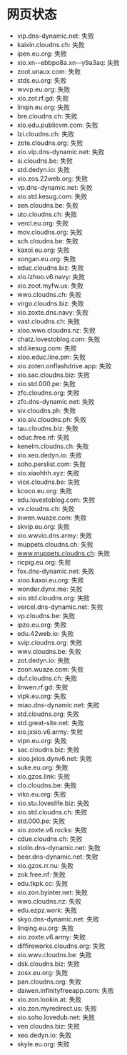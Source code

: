 # 网页状态
- vip.dns-dynamic.net: 失败
- kaixin.cloudns.ch: 失败
- ipen.eu.org: 失败
- xio.xn--ebbpo8a.xn--y9a3aq: 失败
- zoot.unaux.com: 失败
- stds.eu.org: 失败
- wvvp.eu.org: 失败
- xio.zot.rf.gd: 失败
- linqin.eu.org: 失败
- bre.cloudns.ch: 失败
- xio.edu.publicvm.com: 失败
- lzi.cloudns.ch: 失败
- zote.cloudns.org: 失败
- xio.vip.dns-dynamic.net: 失败
- si.cloudns.be: 失败
- std.dedyn.io: 失败
- xio.zos.22web.org: 失败
- vp.dns-dynamic.net: 失败
- xio.std.kesug.com: 失败
- sen.cloudns.be: 失败
- uto.cloudns.ch: 失败
- vercl.eu.org: 失败
- mov.cloudns.org: 失败
- sch.cloudns.be: 失败
- kaxoi.eu.org: 失败
- xongan.eu.org: 失败
- educ.cloudns.biz: 失败
- xio.lzhoo.v6.navy: 失败
- xio.zoot.myfw.us: 失败
- wwo.cloudns.ch: 失败
- virgo.cloudns.biz: 失败
- xio.zoxte.dns.navy: 失败
- vast.cloudns.ch: 失败
- xioo.wwo.cloudns.nz: 失败
- chatz.lovestoblog.com: 失败
- std.kesug.com: 失败
- xioo.educ.line.pm: 失败
- xio.zoten.onflashdrive.app: 失败
- xio.sac.cloudns.biz: 失败
- xio.std.000.pe: 失败
- zfo.cloudns.org: 失败
- zfo.dns-dynamic.net: 失败
- siv.cloudns.ph: 失败
- xio.siv.cloudns.ph: 失败
- tau.cloudns.biz: 失败
- educ.free.nf: 失败
- kenelm.cloudns.ch: 失败
- xio.xeo.dedyn.io: 失败
- soho.perslist.com: 失败
- xio.xiaohhh.xyz: 失败
- vice.cloudns.be: 失败
- kcoco.eu.org: 失败
- edu.lovestoblog.com: 失败
- vx.cloudns.ch: 失败
- inwen.wuaze.com: 失败
- skvip.eu.org: 失败
- xio.wwvio.dns.army: 失败
- muppets.cloudns.ch: 失败
- www.muppets.cloudns.ch: 失败
- ricpig.eu.org: 失败
- fox.dns-dynamic.net: 失败
- xioo.kaxoi.eu.org: 失败
- wonder.dynx.me: 失败
- xio.std.cloudns.org: 失败
- vercel.dns-dynamic.net: 失败
- vp.cloudns.be: 失败
- ipzo.eu.org: 失败
- edu.42web.io: 失败
- svip.cloudns.org: 失败
- wwv.cloudns.be: 失败
- zot.dedyn.io: 失败
- zoon.wuaze.com: 失败
- duf.cloudns.ch: 失败
- linwen.rf.gd: 失败
- vipk.eu.org: 失败
- miao.dns-dynamic.net: 失败
- std.cloudns.org: 失败
- std.great-site.net: 失败
- xio.jxsio.v6.army: 失败
- vipn.eu.org: 失败
- sac.cloudns.biz: 失败
- xioo.jxios.dynv6.net: 失败
- suke.eu.org: 失败
- xio.gzos.link: 失败
- clo.cloudns.be: 失败
- viko.eu.org: 失败
- xio.stu.loveslife.biz: 失败
- xio.std.cloudns.ch: 失败
- std.000.pe: 失败
- xio.zoxte.v6.rocks: 失败
- cdue.cloudns.ch: 失败
- xiolin.dns-dynamic.net: 失败
- beer.dns-dynamic.net: 失败
- xio.gzos.rr.nu: 失败
- zok.free.nf: 失败
- edu.tkpk.cc: 失败
- xio.zon.byinter.net: 失败
- wwo.cloudns.nz: 失败
- edu.ezpz.work: 失败
- skyo.dns-dynamic.net: 失败
- linqing.eu.org: 失败
- xio.zoxte.v6.army: 失败
- diffireworks.cloudns.org: 失败
- xio.wwv.cloudns.be: 失败
- dsk.cloudns.biz: 失败
- zosx.eu.org: 失败
- pan.cloudns.org: 失败
- daiwen.infinityfreeapp.com: 失败
- xio.zon.lookin.at: 失败
- xio.zon.myredirect.us: 失败
- xio.soho.lovedub.net: 失败
- ven.cloudns.biz: 失败
- xeo.dedyn.io: 失败
- skyle.eu.org: 失败
